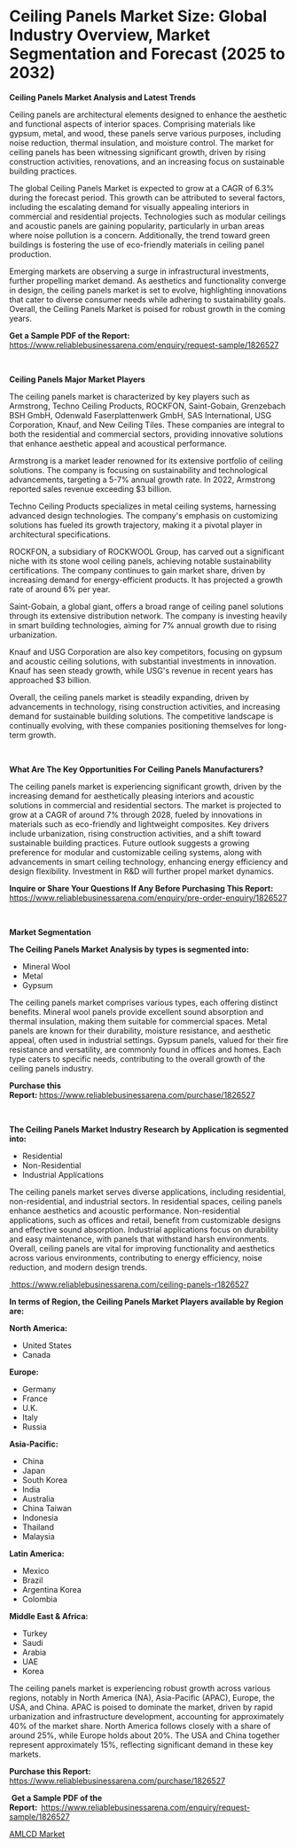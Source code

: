 <p><h1>Ceiling Panels Market Size: Global Industry Overview, Market Segmentation and Forecast (2025 to 2032)</h1></p><p><strong>Ceiling Panels Market Analysis and Latest Trends</strong></p>
<p><p>Ceiling panels are architectural elements designed to enhance the aesthetic and functional aspects of interior spaces. Comprising materials like gypsum, metal, and wood, these panels serve various purposes, including noise reduction, thermal insulation, and moisture control. The market for ceiling panels has been witnessing significant growth, driven by rising construction activities, renovations, and an increasing focus on sustainable building practices.</p><p>The global Ceiling Panels Market is expected to grow at a CAGR of 6.3% during the forecast period. This growth can be attributed to several factors, including the escalating demand for visually appealing interiors in commercial and residential projects. Technologies such as modular ceilings and acoustic panels are gaining popularity, particularly in urban areas where noise pollution is a concern. Additionally, the trend toward green buildings is fostering the use of eco-friendly materials in ceiling panel production. </p><p>Emerging markets are observing a surge in infrastructural investments, further propelling market demand. As aesthetics and functionality converge in design, the ceiling panels market is set to evolve, highlighting innovations that cater to diverse consumer needs while adhering to sustainability goals. Overall, the Ceiling Panels Market is poised for robust growth in the coming years.</p></p>
<p><strong>Get a Sample PDF of the Report:&nbsp;</strong> <a href="https://www.reliablebusinessarena.com/enquiry/request-sample/1826527?utm_campaign=2631&utm_medium=2&utm_source=Github&utm_content=ia&utm_term=04042025&utm_id=ceiling-panels">https://www.reliablebusinessarena.com/enquiry/request-sample/1826527</a></p>
<p>&nbsp;</p>
<p><strong>Ceiling Panels Major Market Players</strong></p>
<p><p>The ceiling panels market is characterized by key players such as Armstrong, Techno Ceiling Products, ROCKFON, Saint-Gobain, Grenzebach BSH GmbH, Odenwald Faserplattenwerk GmbH, SAS International, USG Corporation, Knauf, and New Ceiling Tiles. These companies are integral to both the residential and commercial sectors, providing innovative solutions that enhance aesthetic appeal and acoustical performance.</p><p>Armstrong is a market leader renowned for its extensive portfolio of ceiling solutions. The company is focusing on sustainability and technological advancements, targeting a 5-7% annual growth rate. In 2022, Armstrong reported sales revenue exceeding $3 billion.</p><p>Techno Ceiling Products specializes in metal ceiling systems, harnessing advanced design technologies. The company's emphasis on customizing solutions has fueled its growth trajectory, making it a pivotal player in architectural specifications.</p><p>ROCKFON, a subsidiary of ROCKWOOL Group, has carved out a significant niche with its stone wool ceiling panels, achieving notable sustainability certifications. The company continues to gain market share, driven by increasing demand for energy-efficient products. It has projected a growth rate of around 6% per year.</p><p>Saint-Gobain, a global giant, offers a broad range of ceiling panel solutions through its extensive distribution network. The company is investing heavily in smart building technologies, aiming for 7% annual growth due to rising urbanization.</p><p>Knauf and USG Corporation are also key competitors, focusing on gypsum and acoustic ceiling solutions, with substantial investments in innovation. Knauf has seen steady growth, while USG's revenue in recent years has approached $3 billion.</p><p>Overall, the ceiling panels market is steadily expanding, driven by advancements in technology, rising construction activities, and increasing demand for sustainable building solutions. The competitive landscape is continually evolving, with these companies positioning themselves for long-term growth.</p></p>
<p>&nbsp;</p>
<p><strong>What Are The Key Opportunities For Ceiling Panels Manufacturers?</strong></p>
<p><p>The ceiling panels market is experiencing significant growth, driven by the increasing demand for aesthetically pleasing interiors and acoustic solutions in commercial and residential sectors. The market is projected to grow at a CAGR of around 7% through 2028, fueled by innovations in materials such as eco-friendly and lightweight composites. Key drivers include urbanization, rising construction activities, and a shift toward sustainable building practices. Future outlook suggests a growing preference for modular and customizable ceiling systems, along with advancements in smart ceiling technology, enhancing energy efficiency and design flexibility. Investment in R&D will further propel market dynamics.</p></p>
<p><strong>Inquire or Share Your Questions If Any Before Purchasing This Report:</strong> <a href="https://www.reliablebusinessarena.com/enquiry/pre-order-enquiry/1826527?utm_campaign=2631&utm_medium=2&utm_source=Github&utm_content=ia&utm_term=04042025&utm_id=ceiling-panels">https://www.reliablebusinessarena.com/enquiry/pre-order-enquiry/1826527</a></p>
<p>&nbsp;</p>
<p><strong>Market Segmentation</strong></p>
<p><strong>The Ceiling Panels Market Analysis by types is segmented into:</strong></p>
<p><ul><li>Mineral Wool</li><li>Metal</li><li>Gypsum</li></ul></p>
<p><p>The ceiling panels market comprises various types, each offering distinct benefits. Mineral wool panels provide excellent sound absorption and thermal insulation, making them suitable for commercial spaces. Metal panels are known for their durability, moisture resistance, and aesthetic appeal, often used in industrial settings. Gypsum panels, valued for their fire resistance and versatility, are commonly found in offices and homes. Each type caters to specific needs, contributing to the overall growth of the ceiling panels industry.</p></p>
<p><strong>Purchase this Report:&nbsp;</strong><a href="https://www.reliablebusinessarena.com/purchase/1826527?utm_campaign=2631&utm_medium=2&utm_source=Github&utm_content=ia&utm_term=04042025&utm_id=ceiling-panels">https://www.reliablebusinessarena.com/purchase/1826527</a></p>
<p>&nbsp;</p>
<p><strong>The Ceiling Panels Market Industry Research by Application is segmented into:</strong></p>
<p><ul><li>Residential</li><li>Non-Residential</li><li>Industrial Applications</li></ul></p>
<p><p>The ceiling panels market serves diverse applications, including residential, non-residential, and industrial sectors. In residential spaces, ceiling panels enhance aesthetics and acoustic performance. Non-residential applications, such as offices and retail, benefit from customizable designs and effective sound absorption. Industrial applications focus on durability and easy maintenance, with panels that withstand harsh environments. Overall, ceiling panels are vital for improving functionality and aesthetics across various environments, contributing to energy efficiency, noise reduction, and modern design trends.</p></p>
<p><a href="https://www.reliablebusinessarena.com/ceiling-panels-r1826527?utm_campaign=2631&utm_medium=2&utm_source=Github&utm_content=ia&utm_term=04042025&utm_id=ceiling-panels">&nbsp;https://www.reliablebusinessarena.com/ceiling-panels-r1826527</a></p>
<p><strong>In terms of Region, the Ceiling Panels Market Players available by Region are:</strong></p>
<p>
    <p> <strong> North America: </strong>
        <ul>
            <li>United States</li>
            <li>Canada</li>
        </ul>
        </p> 
    <p> <strong> Europe: </strong>
        <ul>
            <li>Germany</li>
            <li>France</li>
            <li>U.K.</li>
            <li>Italy</li>
            <li>Russia</li>
        </ul>
        </p> 
    <p> <strong> Asia-Pacific: </strong>
        <ul>
            <li>China</li>
            <li>Japan</li>
            <li>South Korea</li>
            <li>India</li>
            <li>Australia</li>
            <li>China Taiwan</li>
            <li>Indonesia</li>
            <li>Thailand</li>
            <li>Malaysia</li>
        </ul>
        </p> 
    <p> <strong> Latin America: </strong>
        <ul>
            <li>Mexico</li>
            <li>Brazil</li>
            <li>Argentina Korea</li>
            <li>Colombia</li>
        </ul>
        </p> 
    <p> <strong> Middle East & Africa: </strong>
        <ul>
            <li>Turkey</li>
            <li>Saudi</li>
            <li>Arabia</li>
            <li>UAE</li>
            <li>Korea</li>
        </ul>
    </p>
    </p>
<p><p>The ceiling panels market is experiencing robust growth across various regions, notably in North America (NA), Asia-Pacific (APAC), Europe, the USA, and China. APAC is poised to dominate the market, driven by rapid urbanization and infrastructure development, accounting for approximately 40% of the market share. North America follows closely with a share of around 25%, while Europe holds about 20%. The USA and China together represent approximately 15%, reflecting significant demand in these key markets.</p></p>
<p><strong>Purchase this Report: </strong><a href="https://www.reliablebusinessarena.com/purchase/1826527?utm_campaign=2631&utm_medium=2&utm_source=Github&utm_content=ia&utm_term=04042025&utm_id=ceiling-panels">https://www.reliablebusinessarena.com/purchase/1826527</a></p>
<p>&nbsp;<strong>Get a Sample PDF of the Report:&nbsp;&nbsp;</strong><a href="https://www.reliablebusinessarena.com/enquiry/request-sample/1826527?utm_campaign=2631&utm_medium=2&utm_source=Github&utm_content=ia&utm_term=04042025&utm_id=ceiling-panels">https://www.reliablebusinessarena.com/enquiry/request-sample/1826527</a></p>
<p><strong></strong></p>
<p><p><a href="https://github.com/skerretflossie9297/Market-Research-Report-List-1/blob/main/amlcd-market.md?utm_campaign=2631&utm_medium=2&utm_source=Github&utm_content=ia&utm_term=04042025&utm_id=ceiling-panels">AMLCD Market</a></p></p>